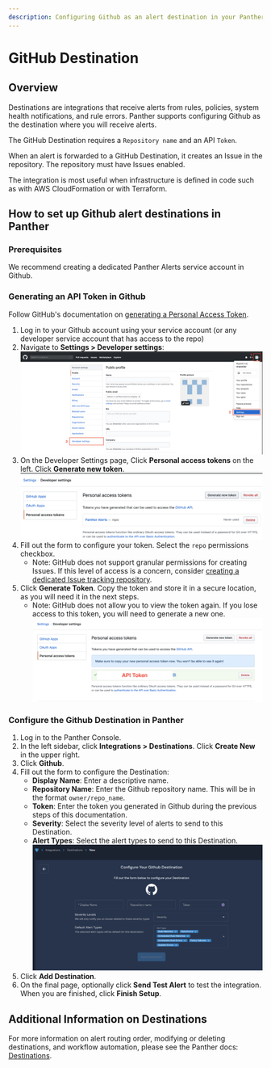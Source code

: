 ```yaml
---
description: Configuring Github as an alert destination in your Panther Console
---
```


# GitHub Destination

## Overview

Destinations are integrations that receive alerts from rules, policies, system health notifications, and rule errors. Panther supports configuring Github as the destination where you will receive alerts.

The GitHub Destination requires a `Repository name` and an API `Token`.

When an alert is forwarded to a GitHub Destination, it creates an Issue in the repository. The repository must have Issues enabled.

The integration is most useful when infrastructure is defined in code such as with AWS CloudFormation or with Terraform.

## How to set up Github alert destinations in Panther

### Prerequisites

We recommend creating a dedicated Panther Alerts service account in Github.

### Generating an API Token in Github

Follow GitHub's documentation on [generating a Personal Access Token](https://docs.github.com/en/authentication/keeping-your-account-and-data-secure/creating-a-personal-access-token).&#x20;

1. Log in to your Github account using your service account (or any developer service account that has access to the repo)
2. Navigate to **Settings > Developer settings**:\
   ![](<../../../.gitbook/assets/github1 (11) (1) (1) (11) (1) (1) (1) (13).png>)
3. On the Developer Settings page, Click **Personal access tokens** on the left. Click **Generate new token**.\
   ![](<../../../.gitbook/assets/github2 (10) (1) (1) (11) (1) (1) (1) (13).png>)
4. Fill out the form to configure your token. Select the `repo` permissions checkbox.&#x20;
   * Note: GitHub does not support granular permissions for creating Issues. If this level of access is a concern, consider [creating a dedicated Issue tracking repository](https://docs.github.com/en/repositories/creating-and-managing-repositories/creating-an-issues-only-repository).
5. Click **Generate Token**. Copy the token and store it in a secure location, as you will need it in the next steps.
   * Note: GitHub does not allow you to view the token again. If you lose access to this token, you will need to generate a new one.\
     ![](<../../../.gitbook/assets/github3 (9) (12) (6) (1) (1) (1) (11) (1) (1) (1) (15).png>)

### Configure the Github Destination in Panther

1. Log in to the Panther Console.
2. In the left sidebar, click **Integrations > Destinations**. Click **Create New** in the upper right.
3. Click **Github**.
4. Fill out the form to configure the Destination:
   * **Display Name**: Enter a descriptive name.
   * **Repository Name**: Enter the Github repository name. This will be in the format `owner/repo_name`.
   * **Token**: Enter the token you generated in Github during the previous steps of this documentation.
   * **Severity**: Select the severity level of alerts to send to this Destination.
   * **Alert Types**: Select the alert types to send to this Destination.\
     ![](../.gitbook/assets/github-destination.png)
5. Click **Add Destination**.
6. On the final page, optionally click **Send Test Alert** to test the integration. When you are finished, click **Finish Setup**.

## Additional Information on Destinations

For more information on alert routing order, modifying or deleting destinations, and workflow automation, please see the Panther docs: [Destinations](https://docs.panther.com/destinations).
